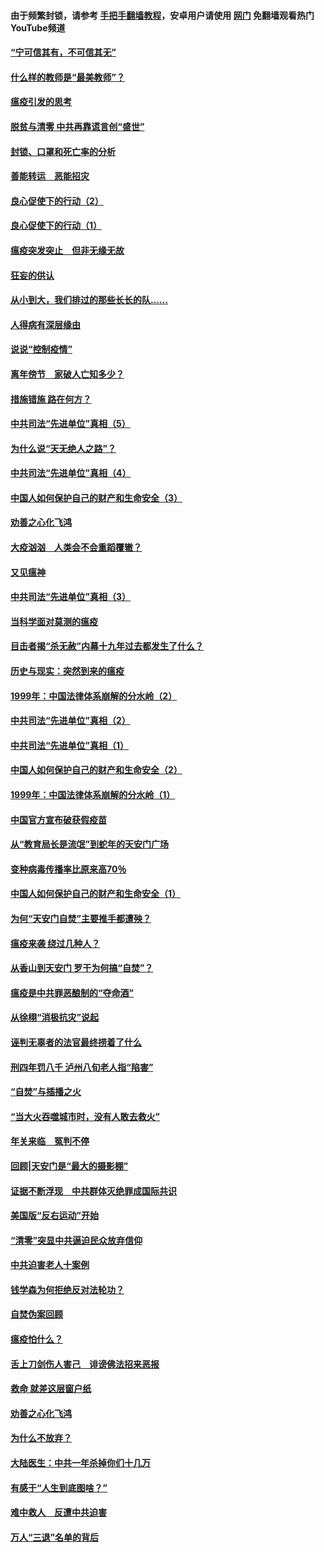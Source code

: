 #### 由于频繁封锁，请参考 [手把手翻墙教程](https://github.com/gfw-breaker/guides/wiki/)，安卓用户请使用 [网门](https://github.com/gfw-breaker/nogfw/blob/master/dl.md?t=03091800) 免翻墙观看热门YouTube频道 

#### [“宁可信其有，不可信其无”](../pages/19/421691.md?t=03091800) 

#### [什么样的教师是“最美教师”？](../pages/19/421755.md?t=03091800) 

#### [瘟疫引发的思考](../pages/19/421594.md?t=03091800) 

#### [脱贫与清零 中共再靠谎言创“盛世”](../pages/19/421590.md?t=03091800) 

#### [封锁、口罩和死亡率的分析](../pages/19/421495.md?t=03091800) 

#### [善能转运　恶能招灾](../pages/19/421334.md?t=03091800) 

#### [良心促使下的行动（2）](../pages/19/421361.md?t=03091800) 

#### [良心促使下的行动（1）](../pages/19/421302.md?t=03091800) 

#### [瘟疫突发突止　但非无缘无故](../pages/19/421281.md?t=03091800) 

#### [狂妄的供认](../pages/19/421199.md?t=03091800) 

#### [从小到大，我们排过的那些长长的队……](../pages/19/421243.md?t=03091800) 

#### [人得病有深层缘由](../pages/19/420864.md?t=03091800) 

#### [说说“控制疫情”](../pages/19/420831.md?t=03091800) 

#### [离年傍节　家破人亡知多少？](../pages/19/420563.md?t=03091800) 

#### [措施错施  路在何方？](../pages/19/420076.md?t=03091800) 

#### [中共司法“先进单位”真相（5）](../pages/19/419453.md?t=03091800) 

#### [为什么说“天无绝人之路”？](../pages/19/419618.md?t=03091800) 

#### [中共司法“先进单位”真相（4）](../pages/19/419452.md?t=03091800) 

#### [中国人如何保护自己的财产和生命安全（3）](../pages/19/419405.md?t=03091800) 

#### [劝善之心化飞鸿](../pages/19/418758.md?t=03091800) 

#### [大疫汹汹　人类会不会重蹈覆辙？](../pages/19/419691.md?t=03091800) 

#### [又见瘟神](../pages/19/419225.md?t=03091800) 

#### [中共司法“先进单位”真相（3）](../pages/19/419451.md?t=03091800) 

#### [当科学面对莫测的瘟疫](../pages/19/419625.md?t=03091800) 

#### [目击者揭“杀无赦”内幕十九年过去都发生了什么？](../pages/19/419617.md?t=03091800) 

#### [历史与现实：突然到来的瘟疫](../pages/19/419619.md?t=03091800) 

#### [1999年：中国法律体系崩解的分水岭（2）](../pages/19/419455.md?t=03091800) 

#### [中共司法“先进单位”真相（2）](../pages/19/419450.md?t=03091800) 

#### [中共司法“先进单位”真相（1）](../pages/19/419449.md?t=03091800) 

#### [中国人如何保护自己的财产和生命安全（2）](../pages/19/419404.md?t=03091800) 

#### [1999年：中国法律体系崩解的分水岭（1）](../pages/19/419454.md?t=03091800) 

#### [中国官方宣布破获假疫苗](../pages/19/419504.md?t=03091800) 

#### [从“教育局长是流氓”到蛇年的天安门广场](../pages/19/419470.md?t=03091800) 

#### [变种病毒传播率比原来高70％](../pages/19/419456.md?t=03091800) 

#### [中国人如何保护自己的财产和生命安全（1）](../pages/19/419403.md?t=03091800) 

#### [为何“天安门自焚”主要推手都遭殃？](../pages/19/419348.md?t=03091800) 

#### [瘟疫来袭 绕过几种人？](../pages/19/419349.md?t=03091800) 

#### [从香山到天安门 罗干为何搞“自焚”？](../pages/19/419270.md?t=03091800) 

#### [瘟疫是中共罪恶酿制的“夺命酒”](../pages/19/419223.md?t=03091800) 

#### [从徐栩“消极抗灾”说起](../pages/19/419224.md?t=03091800) 

#### [诬判无辜者的法官最终捞着了什么](../pages/19/419268.md?t=03091800) 

#### [刑四年罚八千 泸州八旬老人指“陷害”](../pages/19/419232.md?t=03091800) 

#### [“自焚”与插播之火](../pages/19/419226.md?t=03091800) 

#### [“当大火吞噬城市时，没有人敢去救火”](../pages/19/419077.md?t=03091800) 

#### [年关来临　冤判不停](../pages/19/419093.md?t=03091800) 

#### [回顾|天安门是“最大的摄影棚”](../pages/19/380866.md?t=03091800) 

#### [证据不断浮现　中共群体灭绝罪成国际共识](../pages/19/419031.md?t=03091800) 

#### [美国版“反右运动”开始](../pages/19/419030.md?t=03091800) 

#### [“清零”突显中共逼迫民众放弃信仰](../pages/19/418995.md?t=03091800) 

#### [中共迫害老人十案例](../pages/19/418831.md?t=03091800) 

#### [钱学森为何拒绝反对法轮功？](../pages/19/418905.md?t=03091800) 

#### [自焚伪案回顾](../pages/19/418799.md?t=03091800) 

#### [瘟疫怕什么？](../pages/19/418800.md?t=03091800) 

#### [舌上刀剑伤人害己　诽谤佛法招来恶报](../pages/19/418731.md?t=03091800) 

#### [救命 就差这层窗户纸](../pages/19/418706.md?t=03091800) 

#### [劝善之心化飞鸿](../pages/19/416766.md?t=03091800) 

#### [为什么不放弃？](../pages/19/418691.md?t=03091800) 

#### [大陆医生：中共一年杀掉你们十几万](../pages/19/418670.md?t=03091800) 

#### [有感于“人生到底图啥？”](../pages/19/418624.md?t=03091800) 

#### [难中救人　反遭中共迫害](../pages/19/418414.md?t=03091800) 

#### [万人“三退”名单的背后](../pages/19/418505.md?t=03091800) 

